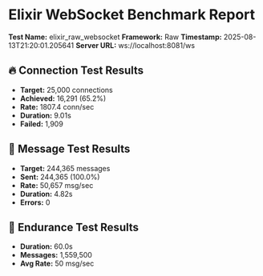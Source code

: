 # Elixir WebSocket Benchmark Report

**Test Name:** elixir_raw_websocket
**Framework:** Raw
**Timestamp:** 2025-08-13T21:20:01.205641
**Server URL:** ws://localhost:8081/ws

## 🔥 Connection Test Results

- **Target:** 25,000 connections
- **Achieved:** 16,291 (65.2%)
- **Rate:** 1807.4 conn/sec
- **Duration:** 9.01s
- **Failed:** 1,909

## 🌊 Message Test Results

- **Target:** 244,365 messages
- **Sent:** 244,365 (100.0%)
- **Rate:** 50,657 msg/sec
- **Duration:** 4.82s
- **Errors:** 0

## 💪 Endurance Test Results

- **Duration:** 60.0s
- **Messages:** 1,559,500
- **Avg Rate:** 50 msg/sec

